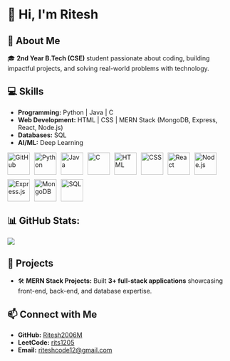 # 👋 Hi, I'm **Ritesh**  

## 🚀 About Me  
🎓 **2nd Year B.Tech (CSE)** student passionate about coding, building impactful projects, and solving real-world problems with technology.  

## 💻 Skills  

- **Programming:** Python | Java | C  
- **Web Development:** HTML | CSS | MERN Stack (MongoDB, Express, React, Node.js)  
- **Databases:** SQL  
- **AI/ML:** Deep Learning 


<div style="display: flex; gap: 10px; flex-wrap: wrap;">
  <img src="https://cdn.jsdelivr.net/gh/devicons/devicon/icons/github/github-original.svg" alt="GitHub" width="50" height="50"/>
  <img src="https://cdn.jsdelivr.net/gh/devicons/devicon/icons/python/python-original.svg" alt="Python" width="50" height="50"/>  
  <img src="https://cdn.jsdelivr.net/gh/devicons/devicon/icons/java/java-original.svg" alt="Java" width="50" height="50"/>  
  <img src="https://cdn.jsdelivr.net/gh/devicons/devicon/icons/c/c-original.svg" alt="C" width="50" height="50"/> 
  <img src="https://cdn.jsdelivr.net/gh/devicons/devicon/icons/html5/html5-original.svg" alt="HTML" width="50" height="50"/>  
  <img src="https://cdn.jsdelivr.net/gh/devicons/devicon/icons/css3/css3-original.svg" alt="CSS" width="50" height="50"/>
  <img src="https://cdn.jsdelivr.net/gh/devicons/devicon/icons/react/react-original.svg" alt="React" width="50" height="50"/>  
  <img src="https://cdn.jsdelivr.net/gh/devicons/devicon/icons/nodejs/nodejs-original.svg" alt="Node.js" width="50" height="50"/>  
  <img src="https://cdn.jsdelivr.net/gh/devicons/devicon/icons/express/express-original-wordmark.svg" alt="Express.js" width="50" height="50"/>  
  <img src="https://cdn.jsdelivr.net/gh/devicons/devicon/icons/mongodb/mongodb-original-wordmark.svg" alt="MongoDB" width="50" height="50"/>   
  <img src="https://cdn.jsdelivr.net/gh/devicons/devicon/icons/mysql/mysql-original.svg" alt="SQL" width="50" height="50"/>   
</div>

## 📊 GitHub Stats:
![](https://github-readme-stats.vercel.app/api/top-langs/?username=Ritesh2006M&theme=dark&hide_border=false&include_all_commits=false&count_private=false&layout=compact)


## 🌟 Projects  
- 🛠️ **MERN Stack Projects:** Built **3+ full-stack applications** showcasing front-end, back-end, and database expertise.  


## 📫 Connect with Me  
- **GitHub:** [Ritesh2006M](https://github.com/Ritesh2006M)  
- **LeetCode:** [rits1205](https://leetcode.com/u/rits1205/)  
- **Email:** [riteshcode12@gmail.com](mailto:riteshcode12@gmail.com)  

